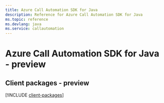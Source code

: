 ```yaml
---
title: Azure Call Automation SDK for Java
description: Reference for Azure Call Automation SDK for Java
ms.topic: reference
ms.devlang: java
ms.service: callautomation
---
```

# Azure Call Automation SDK for Java - preview

## Client packages - preview
[!INCLUDE [client-packages](call-automation-client-index.md)]

